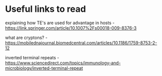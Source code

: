 # Useful links to read
explaining how TE's are used for advantage in hosts - https://link.springer.com/article/10.1007%2Fs00018-009-8376-3

what are cryptons? - https://mobilednajournal.biomedcentral.com/articles/10.1186/1759-8753-2-12

inverted terminal repeats - https://www.sciencedirect.com/topics/immunology-and-microbiology/inverted-terminal-repeat


